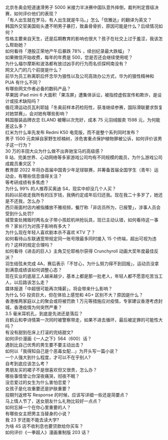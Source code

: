 北京冬奥会短道速滑男子 5000 米接力半决赛中国队意外摔倒，裁判判定晋级决赛，如何评价他们的表现？  
「有人出生就在罗马，有人出生就是牛马。」怎么「信雅达」的翻译为英文？  
韩国外交官美国街头遭不明男子暴打，致鼻骨骨折，原因可能是什么？后续情况如何？  
性格主要来自天生，还是后期教育的影响也很大？孩子在社交上过于羞涩，我该怎么帮助她？  
如何看待「港股正荣地产午后暴跌 78% ，续创纪录最大跌幅」？  
如果微信开始收费，每年的年费是 500，您是否还会继续使用呢？  
为什么福尔摩斯和波洛都有放过凶手的行为而名侦探柯南没有？  
网文入门的几个前提是什么？  
前华为员工称离职后怀念华为狼性以及公司高效办公方式，华为的狼性精神和 PUA 有什么不同？  
有哪些网文作者必备的数码产品？  
苹果因 iPad mini 6 大面积「果冻屏」遭集体诉讼，被指控虚假宣传和欺诈，是设计或技术缺陷吗？  
俄花滑运动员瓦利耶娃「冬奥前样本药检阳性，获准继续参赛，国际滑联要求恢复对她禁赛」，会对她有哪些影响？  
韩国服装品牌衣恋 ELAND 被曝以次充好，成本 75 元羽绒服卖 1598 元，为何能差这么多？  
红米为什么率先发布 Redmi K50 电竞版，而不是整个系列同时发布？  
男子 1500 元卖掉自家野生桢楠树，涉危害重点保护植物罪被公诉，如何评价该男子这一行为？  
30 万的丰田大众为什么做不出奔驰宝马的高级感？  
B 站、完美世界、心动网络等多家游戏公司均有不同规模的裁员，为什么游戏公司成裁员重灾区？  
教育部 2022 年将办首届中国青少年足球联赛，并筹备首届全国学生（青年）运动会，有哪些信息值得关注？  
等考研成绩有多焦虑？  
为什么 99% 的人推荐买奥迪 S4，现实中却没几个人买？  
妈妈以前收走我所有的压岁钱，我俩约定成年后归还我。现在我二十多岁了，她还是不还我，怎么办？  
西贝莜面村店内被指播放不雅视频，餐厅称「非店员所为，已报警」，涉事人员会受到什么处罚?  
城管查处摊贩时两名女子带小孩趁机哄抢玩具，现已主动认错，如何看待这一事件？家长行为对孩子影响有多大？  
为什么现在年轻人喜欢剧本杀不喜欢 KTV 了？  
如何看待山东联通宽带规定同一账号限最多同时接入 15 个终端，超出可视为违约？这样的规定合理吗？  
如何看待《进击的巨人》主角艾伦耶格尔获得 Crunchyroll 动画大奖年度最佳反派？  
羽生结弦未完成 4A，赛后表示「不甘心，为什么努力得不到回报」，运动员没拿到满意成绩该如何调整心态？  
现在实业的底层工人越来越少，基本上都是那一批老人，年轻人都不愿意吃苦当工人，以后路该怎么走？  
媒体报道「中超很可能再次降薪」，将会带来什么影响？  
为什么 5G 投资巨大，但在体验上感觉和 4G+ 区别不大？原因是什么？  
香港推两家庭以上的聚会或将被罚款 1 万元等措施应对疫情，专家建议香港考虑封城，香港疫情为何突然严重？  
3.5 毫米耳机孔，到底是先进还是落后？  
肖鹤云和李诗情第一次同时被警察带走，如果不进去循环，最后被定罪的可能性大吗？  
有没有甜到在床上打滚的完结甜文?  
如何评价漫画《一人之下》564（600）话？  
遇到比自己优秀的男生要不要主动出击？  
如何以「我得知自己是个恶毒女配…」为开头写一篇小说？  
一个人强大到什么程度，才可以不在乎别人?  
自考到底应该怎么考？  
男朋友买的裙子不是很喜欢但又很贵，怎么办？  
哪些事情曾让你深夜痛哭，彻夜不眠？  
没恋爱过的女生为什么害怕恋爱？  
女孩子是化妆重要还是护肤重要？  
投期刊返修写 Response 的时候，应该写详细一些还是简要点？  
马上情人节了，送女朋友什么礼物比较好一点点？  
如何忘掉一个在你心里重要的人？  
有哪些女主把男主当替身的小说？  
我 23 岁还能不能去读大学?  
为啥 4S 店不收利息也要贷款给你买车？  
如何评价《一拳超人》漫画重制版 203 话？  
